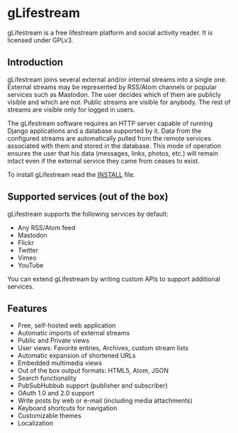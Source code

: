 gLifestream
===========

gLifestream is a free lifestream platform and social activity reader.
It is licensed under GPLv3.

Introduction
------------

gLifestream joins several external and/or internal streams into a
single one.  External streams may be represented by RSS/Atom channels
or popular services such as Mastodon.  The user decides which of them
are publicly visible and which are not.  Public streams are visible
for anybody.  The rest of streams are visible only for logged in users.

The gLifestream software requires an HTTP server capable of running
Django applications and a database supported by it.  Data from the
configured streams are automatically pulled from the remote services
associated with them and stored in the database.  This mode of
operation ensures the user that his data (messages, links, photos,
etc.) will remain intact even if the external service they came from
ceases to exist.

To install gLifestream read the [INSTALL](INSTALL.md) file.

Supported services (out of the box)
-----------------------------------

gLifestream supports the following services by default:

- Any RSS/Atom feed
- Mastodon
- Flickr
- Twitter
- Vimeo
- YouTube

You can extend gLifestream by writing custom APIs
to support additional services.

Features
--------

- Free, self-hosted web application
- Automatic imports of external streams
- Public and Private views
- User views: Favorite entries, Archives, custom stream lists
- Automatic expansion of shortened URLs
- Embedded multimedia views
- Out of the box output formats: HTML5, Atom, JSON
- Search functionality
- PubSubHubbub support (publisher and subscriber)
- OAuth 1.0 and 2.0 support
- Write posts by web or e-mail (including media attachments)
- Keyboard shortcuts for navigation
- Customizable themes
- Localization
